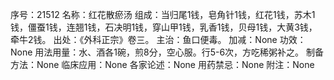 序号：21512
名称：红花散瘀汤
组成：当归尾1钱，皂角针1钱，红花1钱，苏木1钱，僵蚕1钱，连翘1钱，石决明1钱，穿山甲1钱，乳香1钱，贝母1钱，大黄3钱，牵牛2钱。
出处：《外科正宗》卷三。
主治：鱼口便毒。
加减：None
功效：None
用法用量：水、酒各1碗，煎8分，空心服。行5-6次，方吃稀粥补之。
制备方法：None
临床应用：None
各家论述：None
用药禁忌：None
附注：None
